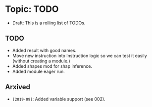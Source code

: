 Topic: TODO
===========

- Draft: This is a rolling list of TODOs.

TODO
----
- Added result with good names.
- Move new instruction into Instruction logic so we can test it easily (without
  creating a module.)
- Added shapes mod for shap inference.
- Added module eager run.

Arxived
-------

- `[2019-09]`: Added variable support (see 002).
